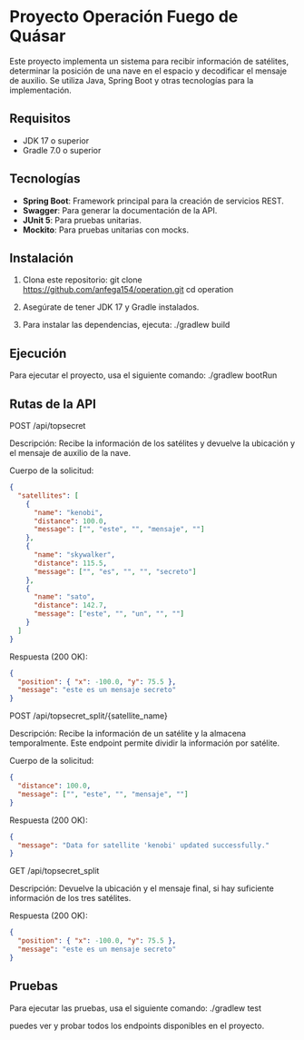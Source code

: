 # Proyecto Operación Fuego de Quásar

Este proyecto implementa un sistema para recibir información de satélites, determinar la posición de una nave en el espacio y decodificar el mensaje de auxilio. Se utiliza Java, Spring Boot y otras tecnologías para la implementación.

## Requisitos

- JDK 17 o superior
- Gradle 7.0 o superior

## Tecnologías

- **Spring Boot**: Framework principal para la creación de servicios REST.
- **Swagger**: Para generar la documentación de la API.
- **JUnit 5**: Para pruebas unitarias.
- **Mockito**: Para pruebas unitarias con mocks.

## Instalación

1. Clona este repositorio:
   git clone https://github.com/anfega154/operation.git
   cd operation
   
2.	Asegúrate de tener JDK 17 y Gradle instalados.
3.	Para instalar las dependencias, ejecuta: ./gradlew build

## Ejecución

Para ejecutar el proyecto, usa el siguiente comando: ./gradlew bootRun

## Rutas de la API

POST /api/topsecret

Descripción: Recibe la información de los satélites y devuelve la ubicación y el mensaje de auxilio de la nave.

Cuerpo de la solicitud:
```json
{
  "satellites": [
    {
      "name": "kenobi",
      "distance": 100.0,
      "message": ["", "este", "", "mensaje", ""]
    },
    {
      "name": "skywalker",
      "distance": 115.5,
      "message": ["", "es", "", "", "secreto"]
    },
    {
      "name": "sato",
      "distance": 142.7,
      "message": ["este", "", "un", "", ""]
    }
  ]
}
```
Respuesta (200 OK):
```json
{
  "position": { "x": -100.0, "y": 75.5 },
  "message": "este es un mensaje secreto"
}
```

POST /api/topsecret_split/{satellite_name}

Descripción: Recibe la información de un satélite y la almacena temporalmente. Este endpoint permite dividir la información por satélite.

Cuerpo de la solicitud:
```json
{
  "distance": 100.0,
  "message": ["", "este", "", "mensaje", ""]
}
```

Respuesta (200 OK):
```json
{
  "message": "Data for satellite 'kenobi' updated successfully."
}
```
GET /api/topsecret_split

Descripción: Devuelve la ubicación y el mensaje final, si hay suficiente información de los tres satélites.

Respuesta (200 OK):

```json
{
  "position": { "x": -100.0, "y": 75.5 },
  "message": "este es un mensaje secreto"
}
```

## Pruebas

Para ejecutar las pruebas, usa el siguiente comando: ./gradlew test

puedes ver y probar todos los endpoints disponibles en el proyecto.